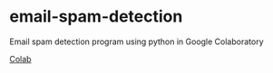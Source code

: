# email-spam-detection
Email spam detection program using python in Google Colaboratory


[Colab](https://colab.research.google.com/github/)
